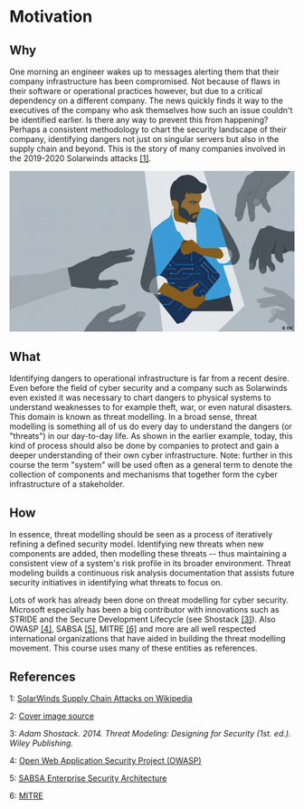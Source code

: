 # Motivation

## Why
One morning an engineer wakes up to messages alerting them that their company infrastructure has been compromised.
Not because of flaws in their software or operational practices however, but due to a critical dependency on a different company.
The news quickly finds it way to the executives of the company who ask themselves how such an issue couldn't be identified earlier.
Is there any way to prevent this from happening?
Perhaps a consistent methodology to chart the security landscape of their company, identifying dangers not just on singular servers but also in the supply chain and beyond.
This is the story of many companies involved in the 2019-2020 Solarwinds attacks [[1]](#references).

![](motivation-cover.jpg)

## What

Identifying dangers to operational infrastructure is far from a recent desire.
Even before the field of cyber security and a company such as Solarwinds even existed it was necessary to chart dangers to physical systems to understand weaknesses to for example theft, war, or even natural disasters.
This domain is known as threat modelling.
In a broad sense, threat modelling is something all of us do every day to understand the dangers (or "threats") in our day-to-day life.
As shown in the earlier example, today, this kind of process should also be done by companies to protect and gain a deeper understanding of their own cyber infrastructure.
Note: further in this course the term "system" will be used often as a general term to denote the collection of components and mechanisms that together form the cyber infrastructure of a stakeholder.

## How

In essence, threat modelling should be seen as a process of iteratively refining a defined security model.
Identifying new threats when new components are added, then modelling these threats -- thus maintaining a consistent view of a system's risk profile in its broader environment.
Threat modeling builds a continuous risk analysis documentation that assists future security initiatives in identifying what threats to focus on.

Lots of work has already been done on threat modelling for cyber security.
Microsoft especially has been a big contributor with innovations such as STRIDE and the Secure Development Lifecycle (see Shostack [[3]](#References)).
Also OWASP [[4]](#References), SABSA [[5]](#References), MITRE [[6]](#References) and more are all well respected international organizations that have aided in building the threat modelling movement. 
This course uses many of these entities as references.

## References
1: [SolarWinds Supply Chain Attacks on Wikipedia](https://en.wikipedia.org/wiki/SolarWinds#2019%E2%80%932020_supply_chain_attacks)

2: [Cover image source](https://www.dw.com/en/threat-modeling-guide-how-to-identify-digital-risks-in-international-development-projects/a-55092469)

3: *Adam Shostack. 2014. Threat Modeling: Designing for Security (1st. ed.). Wiley Publishing.*

4: [Open Web Application Security Project (OWASP)](owasp.org)

5: [SABSA Enterprise Security Architecture](sabsa.org/)

6: [MITRE](mitre.org)
